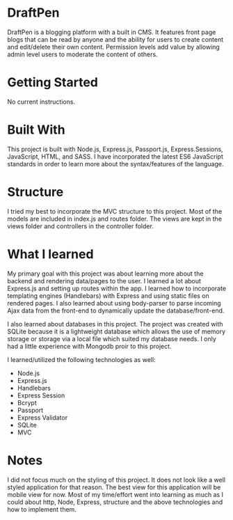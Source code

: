 # DraftPen

DraftPen is a blogging platform with a built in CMS. It features front page blogs that can be read by anyone and the ability for users to create content and edit/delete their own content. Permission levels add value by allowing admin level users to moderate the content of others.

# Getting Started
No current instructions.

# Built With
This project is built with Node.js, Express.js, Passport.js, Express.Sessions, JavaScript, HTML, and SASS. I have incorporated the latest ES6 JavaScript standards in order to learn more about the syntax/features of the language.

# Structure
I tried my best to incorporate the MVC structure to this project. Most of the models are included in index.js and routes folder. The views are kept in the views folder and controllers in the controller folder.

# What I learned
My primary goal with this project was about learning more about the backend and rendering data/pages to the user. I learned a lot about Express.js and setting up routes within the app. I learned how to incorporate templating engines (Handlebars) with Express and using static files on rendered pages. I also learned about using body-parser to parse incoming Ajax data from the front-end to dynamically update the database/front-end.

I also learned about databases in this project. The project was created with SQLite because it is a lightweight database which allows the use of memory storage or storage via a local file which suited my database needs. I only had a little experience with Mongodb proir to this project.

I learned/utilized the following technologies as well:
  - Node.js
  - Express.js
  - Handlebars
  - Express Session
  - Bcrypt
  - Passport
  - Express Validator
  - SQLite
  - MVC
  
  
# Notes
I did not focus much on the styling of this project. It does not look like a well styled application for that reason. The best view for this application will be mobile view for now. Most of my time/effort went into learning as much as I could about http, Node, Express, structure and the above technologies and how to implement them.

